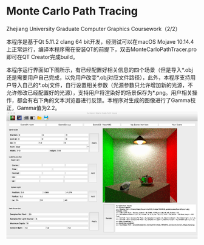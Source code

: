 # Monte Carlo Path Tracing
Zhejiang University Graduate Computer Graphics Coursework（2/2）

本程序是基于Qt 5.11.2 clang 64 bit开发，经测试可以在macOS Mojave 10.14.4上正常运行，编译本程序需在安装QT的前提下，双击MonteCarloPathTracer.pro即可在QT Creator完成build。

本程序运行界面如下图所示，有已经配置好相关信息的四个场景（但是导入*.obj还是需要用户自己完成，以免用户改变*.obj对应文件路径），此外，本程序支持用户导入自己的*.obj文件，自行设置相关参数（光源参数只允许增加新的光源，不允许修改已经配置好的光源），支持用户将渲染好的场景保存为*.png。用户相关操作，都会有右下角的文本浏览器进行反馈。本程序对生成的图像进行了Gamma校正，Gamma值为2.2。
![avatar](/ui.png)
